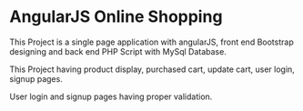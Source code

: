 # AngularJS Online Shopping

This Project is a single page application with angularJS, front end Bootstrap designing and back end PHP Script with MySql Database.

This Project having product display, purchased cart, update cart, user login, signup pages.

User login and signup pages having proper validation.
